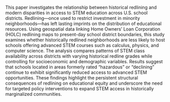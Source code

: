 This paper investigates the relationship between historical redlining and modern disparities in access to STEM education across U.S. school districts. Redlining—once used to restrict investment in minority neighborhoods—has left lasting imprints on the distribution of educational resources. Using geospatial data linking Home Owners’ Loan Corporation (HOLC) redlining maps to present-day school district boundaries, this study examines whether historically redlined neighborhoods are less likely to host schools offering advanced STEM courses such as calculus, physics, and computer science. The analysis compares patterns of STEM class availability across districts with varying historical redline grades while controlling for socioeconomic and demographic variables. Results suggest that schools located in areas formerly rated “hazardous” or “declining” continue to exhibit significantly reduced access to advanced STEM opportunities. These findings highlight the persistent structural consequences of redlining on educational equity and underscore the need for targeted policy interventions to expand STEM access in historically marginalized communities.